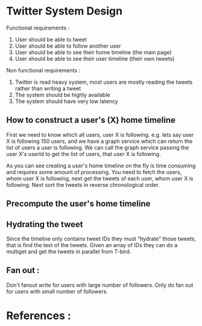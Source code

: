 # Twitter System Design

Functional requirements :

1. User should be able to tweet
2. User should be able to follow another user
3. User should be able to see their home timeline (the main page)
4. User should be able to see their user timeline (their own tweets)

Non functional requirements :

1. Twitter is read heavy system, most users are mostly reading the tweets rather than writing a tweet
2. The system should be highly available
3. The system should have very low latency


## How to construct a user's (X) home timeline 
First we need to know which all users, user X is following. e.g. lets say user X is following 150 users, and we have a graph service which can return the list of users
a user is following. We can call the graph service passing the user X's userId to get the list of users, that user X is following.

As you can see creating a user's home timeline on the fly is time consuming and requires some amount of processing.
You need to fetch the users, whom user X is following, next get the tweets of each user, whom user X is following. Next sort the tweets in reverse chronological order.

## Precompute the user's home timeline


## Hydrating the tweet
Since the timeline only contains tweet IDs they must “hydrate” those tweets, that is find the text of the tweets. Given an array of IDs they can do a multiget and get the tweets in parallel from T-bird.

## Fan out :

Don't fanout write for users with large number of followers. Only do fan out for users with small number of followers.

# References :
